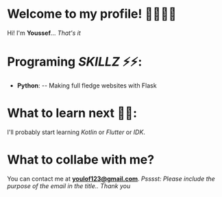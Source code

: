 
# Welcome to my profile! 🙋‍♂️🙋‍♂️

Hi! I'm **Youssef**... _That's it_


# Programing *SKILLZ* ⚡⚡:

- **Python**:
-- Making full fledge websites with Flask


# What to learn next 🏫🏫:

I'll probably start learning *Kotlin* or *Flutter* or *IDK*.


# What to collabe with me?
You can contact me at **youlof123@gmail.com**.
*Psssst: Please include the purpose of the email in the title.. Thank you*

